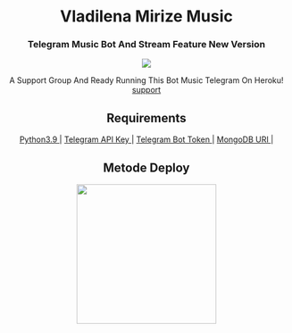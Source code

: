 <h1 align= center><b>Vladilena Mirize Music</b></h1>
<h3 align = center> Telegram Music Bot And Stream Feature New Version </h3>

<p align="center">
    <img src="https://telegra.ph/file/a7beb075ac7c82b445788.jpg">
 </p> 

<p align="center">
    A Support Group And Ready Running This Bot Music Telegram On Heroku!<br>
    <a href="https://t.me/OkaeriUserbot"> support </a>
</p>

<h2 align="center">
   Requirements
</h2>

<p align="center">
    <a href="https://www.python.org/downloads/release/python-390/"> Python3.9 </a> |
    <a href="https://docs.pyrogram.org/intro/setup#api-keys"> Telegram API Key </a> |
    <a href="https://t.me/botfather"> Telegram Bot Token </a> |
    <a href="https://telegra.ph/How-To-get-Mongodb-URI-04-06"> MongoDB URI </a> |
 </p>
   
   
<h2 align="center">
   Metode Deploy
</h2>

<p align="center">
<a href="https://heroku.com/deploy?template=https://github.com/Wahyu213/vladilena-mirize.git"><img src="https://img.shields.io/badge/Deploy%20To%20Heroku-blueviolet?style=for-the-badge&logo=heroku" width="250"/</a>  
</p>


 
